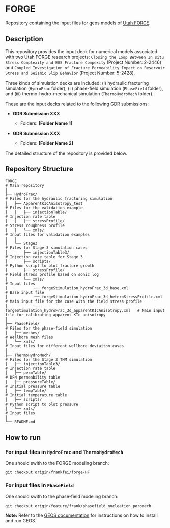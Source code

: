 # FORGE
Repository containing the input files for geos models of [Utah FORGE](https://utahforge.com/).

## Description
This repository provides the input deck for numerical models associated with two Utah FORGE research projects: `Closing the Loop Between In situ Stress Complexity and EGS Fracture Compexity` (Project Number: 2-2446) and `Coupled Investigation of Fracture Permeability Impact on Reservoir Stress and Seismic Slip Behavior` (Project Number: 5-2428). 

Three kinds of simulation decks are included: (i) hydraulic fracturing simulation (`HydroFrac` folder), (ii) phase-field simulation (`PhaseField` folder), and (iii) thermo-hydro-mechanical simulation (`ThermoHydroMech` folder). 

These are the input decks related to the following GDR submissions:

- **GDR Submission XXX**
  - Folders: **[Folder Name 1]**

- **GDR Submission XXX**
  - Folders: **[Folder Name 2]**

The detailed structure of the repository is provided below. 

## Repository Structure
```
FORGE                                                                     # Main repository 
│
├── HydroFrac/                                                            # Files for the hydraulic fracturing simulation
│   ├── ApparentKIcAnisotropy_test                                        # Files for the validation example
│   │   ├── injectionTable/                                               # Injection rate table
│   │   ├── stressProfile/                                                # Stress roughness profile 
│   │   └── xmls/                                                         # Input files for validation examples
│   │
│   └── Stage3                                                            # Files for Stage 3 simulation cases
│       ├── injectionTable3/                                              # Injection rate table for Stage 3
│       ├── scripts/                                                      # Python script to plot fracture growth
│       ├── stressProfile/                                                # Field stress profile based on sonic log
│       └── xmls/                                                         # Input files
│           ├── forgeStimulation_hydroFrac_3d_base.xml                    # Base input file
│           ├── forgeStimulation_hydroFrac_3d_heteroStressProfile.xml     # Main input file for the case with the field stress profile
│           └── forgeStimulation_hydroFrac_3d_apparentKIcAnisotropy.xml   # Main input file for calibrating apparent KIc anisotropy
│
├── PhaseField/                                                           # Files for the phase-field simulation
│   ├── meshes/                                                           # Wellbore mesh files
│   └── xmls/                                                             # Input files for different wellbore deviaiton cases
│
├── ThermoHydroMech/                                                      # Files for the Stage 3 THM simulation
│   ├── injectionTable3/                                                  # Injection rate table
│   ├── permTable/                                                        # DFN permeability table
│   ├── pressureTable/                                                    # Initial pressure table
│   ├── tempTable/                                                        # Initial temperature table
│   ├── scripts/                                                          # Python script to plot pressure
│   └── xmls/                                                             # Input files
│
└── README.md                        
```


## How to run 
### For input files in `HydroFrac` and `ThermoHydroMech`
One should swith to the FORGE modeling branch:
```
git checkout origin/frankfei/forge-HF
```

### For input files in `PhaseField`
One should swith to the phase-field modeling branch:
```
git checkout origin/feature/frank/phasefield_nucleation_poromech
```

**Note:** Refer to the [GEOS documentation](https://geosx-geosx.readthedocs-hosted.com/en/latest/index.html) for instructions on how to install and run GEOS.  

